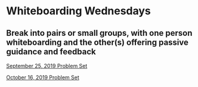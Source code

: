 # Whiteboarding Wednesdays

## Break into pairs or small groups, with one person whiteboarding and the other(s) offering passive guidance and feedback 

[September 25, 2019 Problem Set](https://gist.github.com/davidlawrencer/18eff16e39d6aa43e985092bdd65fdc6)

[October 16, 2019 Problem Set](https://gist.github.com/davidlawrencer/5186c4076937bd50ca59f9e5f09bc41d)


